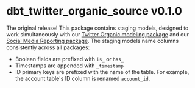 # dbt_twitter_organic_source v0.1.0

The original release! This package contains staging models, designed to work simultaneously with our [Twitter Organic modeling package](https://github.com/fivetran/dbt_twitter_organic) and our [Social Media Reporting package](https://github.com/fivetran/dbt_social_media_reporting). The staging models name columns consistently across all packages:
 * Boolean fields are prefixed with `is_` or `has_`
 * Timestamps are appended with `_timestamp`
 * ID primary keys are prefixed with the name of the table. For example, the account table's ID column is renamed `account_id`.